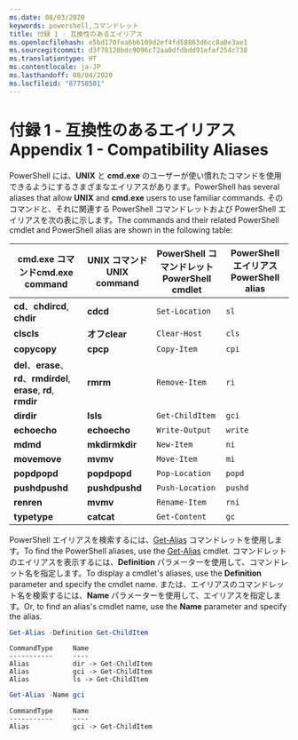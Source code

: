 ```yaml
---
ms.date: 08/03/2020
keywords: powershell,コマンドレット
title: 付録 1 - 互換性のあるエイリアス
ms.openlocfilehash: e5bd170fea6b6109d2ef4fd58863d6cc8a0e3ae1
ms.sourcegitcommit: d3f78120bdc9096c72aa0dfdbdd91efaf254c738
ms.translationtype: HT
ms.contentlocale: ja-JP
ms.lasthandoff: 08/04/2020
ms.locfileid: "87758501"
---
```

# <a name="appendix-1---compatibility-aliases"></a><span data-ttu-id="c2baa-103">付録 1 - 互換性のあるエイリアス</span><span class="sxs-lookup"><span data-stu-id="c2baa-103">Appendix 1 - Compatibility Aliases</span></span>

<span data-ttu-id="c2baa-104">PowerShell には、**UNIX** と **cmd.exe** のユーザーが使い慣れたコマンドを使用できるようにするさまざまなエイリアスがあります。</span><span class="sxs-lookup"><span data-stu-id="c2baa-104">PowerShell has several aliases that allow **UNIX** and **cmd.exe** users to use familiar commands.</span></span>
<span data-ttu-id="c2baa-105">そのコマンドと、それに関連する PowerShell コマンドレットおよび PowerShell エイリアスを次の表に示します。</span><span class="sxs-lookup"><span data-stu-id="c2baa-105">The commands and their related PowerShell cmdlet and PowerShell alias are shown in the following table:</span></span>

|            <span data-ttu-id="c2baa-106">cmd.exe コマンド</span><span class="sxs-lookup"><span data-stu-id="c2baa-106">cmd.exe command</span></span>            | <span data-ttu-id="c2baa-107">UNIX コマンド</span><span class="sxs-lookup"><span data-stu-id="c2baa-107">UNIX command</span></span> | <span data-ttu-id="c2baa-108">PowerShell コマンドレット</span><span class="sxs-lookup"><span data-stu-id="c2baa-108">PowerShell cmdlet</span></span> | <span data-ttu-id="c2baa-109">PowerShell エイリアス</span><span class="sxs-lookup"><span data-stu-id="c2baa-109">PowerShell alias</span></span> |
| ------------------------------------- | ------------ | ----------------- | ---------------- |
| <span data-ttu-id="c2baa-110">**cd**、**chdir**</span><span class="sxs-lookup"><span data-stu-id="c2baa-110">**cd**, **chdir**</span></span>                     | <span data-ttu-id="c2baa-111">**cd**</span><span class="sxs-lookup"><span data-stu-id="c2baa-111">**cd**</span></span>       | `Set-Location`    | `sl`             |
| <span data-ttu-id="c2baa-112">**cls**</span><span class="sxs-lookup"><span data-stu-id="c2baa-112">**cls**</span></span>                               | <span data-ttu-id="c2baa-113">**オフ**</span><span class="sxs-lookup"><span data-stu-id="c2baa-113">**clear**</span></span>    | `Clear-Host`      | `cls`            |
| <span data-ttu-id="c2baa-114">**copy**</span><span class="sxs-lookup"><span data-stu-id="c2baa-114">**copy**</span></span>                              | <span data-ttu-id="c2baa-115">**cp**</span><span class="sxs-lookup"><span data-stu-id="c2baa-115">**cp**</span></span>       | `Copy-Item`       | `cpi`            |
| <span data-ttu-id="c2baa-116">**del**、**erase**、**rd**、**rmdir**</span><span class="sxs-lookup"><span data-stu-id="c2baa-116">**del**, **erase**, **rd**, **rmdir**</span></span> | <span data-ttu-id="c2baa-117">**rm**</span><span class="sxs-lookup"><span data-stu-id="c2baa-117">**rm**</span></span>       | `Remove-Item`     | `ri`             |
| <span data-ttu-id="c2baa-118">**dir**</span><span class="sxs-lookup"><span data-stu-id="c2baa-118">**dir**</span></span>                               | <span data-ttu-id="c2baa-119">**ls**</span><span class="sxs-lookup"><span data-stu-id="c2baa-119">**ls**</span></span>       | `Get-ChildItem`   | `gci`            |
| <span data-ttu-id="c2baa-120">**echo**</span><span class="sxs-lookup"><span data-stu-id="c2baa-120">**echo**</span></span>                              | <span data-ttu-id="c2baa-121">**echo**</span><span class="sxs-lookup"><span data-stu-id="c2baa-121">**echo**</span></span>     | `Write-Output`    | `write`          |
| <span data-ttu-id="c2baa-122">**md**</span><span class="sxs-lookup"><span data-stu-id="c2baa-122">**md**</span></span>                                | <span data-ttu-id="c2baa-123">**mkdir**</span><span class="sxs-lookup"><span data-stu-id="c2baa-123">**mkdir**</span></span>    | `New-Item`        | `ni`             |
| <span data-ttu-id="c2baa-124">**move**</span><span class="sxs-lookup"><span data-stu-id="c2baa-124">**move**</span></span>                              | <span data-ttu-id="c2baa-125">**mv**</span><span class="sxs-lookup"><span data-stu-id="c2baa-125">**mv**</span></span>       | `Move-Item`       | `mi`             |
| <span data-ttu-id="c2baa-126">**popd**</span><span class="sxs-lookup"><span data-stu-id="c2baa-126">**popd**</span></span>                              | <span data-ttu-id="c2baa-127">**popd**</span><span class="sxs-lookup"><span data-stu-id="c2baa-127">**popd**</span></span>     | `Pop-Location`    | `popd`           |
| <span data-ttu-id="c2baa-128">**pushd**</span><span class="sxs-lookup"><span data-stu-id="c2baa-128">**pushd**</span></span>                             | <span data-ttu-id="c2baa-129">**pushd**</span><span class="sxs-lookup"><span data-stu-id="c2baa-129">**pushd**</span></span>    | `Push-Location`   | `pushd`          |
| <span data-ttu-id="c2baa-130">**ren**</span><span class="sxs-lookup"><span data-stu-id="c2baa-130">**ren**</span></span>                               | <span data-ttu-id="c2baa-131">**mv**</span><span class="sxs-lookup"><span data-stu-id="c2baa-131">**mv**</span></span>       | `Rename-Item`     | `rni`            |
| <span data-ttu-id="c2baa-132">**type**</span><span class="sxs-lookup"><span data-stu-id="c2baa-132">**type**</span></span>                              | <span data-ttu-id="c2baa-133">**cat**</span><span class="sxs-lookup"><span data-stu-id="c2baa-133">**cat**</span></span>      | `Get-Content`     | `gc`             |

<span data-ttu-id="c2baa-134">PowerShell エイリアスを検索するには、[Get-Alias](xref:Microsoft.PowerShell.Utility.Get-Alias) コマンドレットを使用します。</span><span class="sxs-lookup"><span data-stu-id="c2baa-134">To find the PowerShell aliases, use the [Get-Alias](xref:Microsoft.PowerShell.Utility.Get-Alias) cmdlet.</span></span> <span data-ttu-id="c2baa-135">コマンドレットのエイリアスを表示するには、**Definition** パラメーターを使用して、コマンドレット名を指定します。</span><span class="sxs-lookup"><span data-stu-id="c2baa-135">To display a cmdlet's aliases, use the **Definition** parameter and specify the cmdlet name.</span></span>
<span data-ttu-id="c2baa-136">または、エイリアスのコマンドレット名を検索するには、**Name** パラメーターを使用して、エイリアスを指定します。</span><span class="sxs-lookup"><span data-stu-id="c2baa-136">Or, to find an alias's cmdlet name, use the **Name** parameter and specify the alias.</span></span>

```powershell
Get-Alias -Definition Get-ChildItem
```

```Output
CommandType     Name
-----------     ----
Alias           dir -> Get-ChildItem
Alias           gci -> Get-ChildItem
Alias           ls -> Get-ChildItem
```

```powershell
Get-Alias -Name gci
```

```Output
CommandType     Name
-----------     ----
Alias           gci -> Get-ChildItem
```
